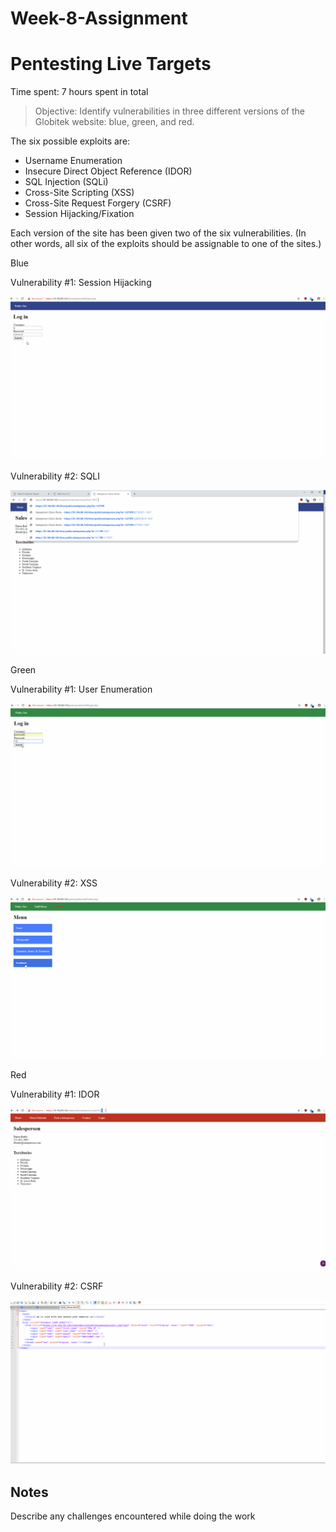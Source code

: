 # Week-8-Assignment
# Pentesting Live Targets

Time spent: 7 hours spent in total

> Objective: Identify vulnerabilities in three different versions of the Globitek website: blue, green, and red.

The six possible exploits are:
* Username Enumeration
* Insecure Direct Object Reference (IDOR)
* SQL Injection (SQLi)
* Cross-Site Scripting (XSS)
* Cross-Site Request Forgery (CSRF)
* Session Hijacking/Fixation

Each version of the site has been given two of the six vulnerabilities. (In other words, all six of the exploits should be assignable to one of the sites.)

Blue

Vulnerability #1: Session Hijacking

![](Session_Hijacking_Blue_Site.gif)

Vulnerability #2: SQLI

![](SQLI_Blue_Site.gif)

Green

Vulnerability #1: User Enumeration

![](User_Enumeration_Green_Site.gif)

Vulnerability #2: XSS

![](XSS_Vulnerability_Green_Site.gif)


Red

Vulnerability #1: IDOR

![](IDOR_Red_Site.gif)

Vulnerability #2: CSRF

![](CSRF_Red_Site.gif)


## Notes

Describe any challenges encountered while doing the work
